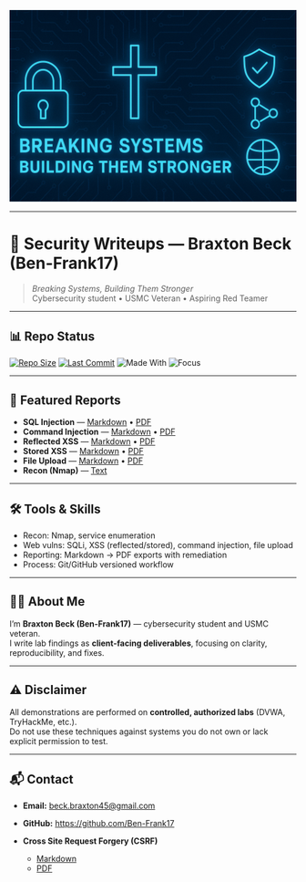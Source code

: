 <p align="center">
  <img src="branding/banner.png" alt="Breaking Systems, Building Them Stronger" width="800"/>
</p>

---

# 🔐 Security Writeups — Braxton Beck (Ben-Frank17)

> *Breaking Systems, Building Them Stronger*  
> Cybersecurity student • USMC Veteran • Aspiring Red Teamer

---

## 📊 Repo Status

[![Repo Size](https://img.shields.io/github/repo-size/Ben-Frank17/security-writeups)](https://github.com/Ben-Frank17/security-writeups)
[![Last Commit](https://img.shields.io/github/last-commit/Ben-Frank17/security-writeups)](https://github.com/Ben-Frank17/security-writeups/commits/main)
![Made With](https://img.shields.io/badge/made%20with-Markdown-blue)
![Focus](https://img.shields.io/badge/focus-Web%20Security-red)

---

## 📂 Featured Reports

- **SQL Injection** — [Markdown](dvwa/dvwa_sql_injection.md) • [PDF](dvwa/dvwa_sql_injection.pdf)
- **Command Injection** — [Markdown](dvwa/dvwa_cmd_injection.md) • [PDF](dvwa/dvwa_cmd_injection.pdf)
- **Reflected XSS** — [Markdown](dvwa/dvwa_xss_reflected.md) • [PDF](dvwa/dvwa_xss_reflected.pdf)
- **Stored XSS** — [Markdown](dvwa/dvwa_xss_stored.md) • [PDF](dvwa/dvwa_xss_stored.pdf)
- **File Upload** — [Markdown](dvwa/dvwa_file_upload.md) • [PDF](dvwa/dvwa_file_upload.pdf)
- **Recon (Nmap)** — [Text](dvwa/dvwa_nmap.txt)

---

## 🛠️ Tools & Skills

- Recon: Nmap, service enumeration
- Web vulns: SQLi, XSS (reflected/stored), command injection, file upload
- Reporting: Markdown → PDF exports with remediation
- Process: Git/GitHub versioned workflow

---

## 👨‍💻 About Me

I’m **Braxton Beck (Ben-Frank17)** — cybersecurity student and USMC veteran.  
I write lab findings as **client-facing deliverables**, focusing on clarity, reproducibility, and fixes.

---

## ⚠️ Disclaimer

All demonstrations are performed on **controlled, authorized labs** (DVWA, TryHackMe, etc.).  
Do not use these techniques against systems you do not own or lack explicit permission to test.

---

## 📬 Contact

- **Email:** beck.braxton45@gmail.com  
- **GitHub:** https://github.com/Ben-Frank17

- **Cross Site Request Forgery (CSRF)**
  - [Markdown](dvwa/dvwa_csrf.md)
  - [PDF](dvwa/dvwa_csrf.pdf)

